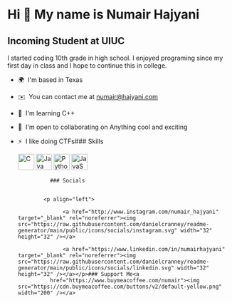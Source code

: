 Hi 👋 My name is Numair Hajyani
===============================

Incoming Student at UIUC
------------------------

I started coding 10th grade in high school. I enjoyed programing since my first day in class and I hope to continue this in college.

*   🌍  I'm based in Texas
*   ✉️  You can contact me at [numair@hajyani.com](mailto:numair@hajyani.com)
*   🧠  I'm learning C++
*   🤝  I'm open to collaborating on Anything cool and exciting
*   ⚡  I like doing CTFs### Skills<p align="left">
                                <a href="https://docs.microsoft.com/en-us/cpp/?view=msvc-170" target="_blank" rel="noreferrer"><img src="https://raw.githubusercontent.com/danielcranney/readme-generator/main/public/icons/skills/c-colored.svg" width="36" height="36" alt="C" /></a>
                                <a href="https://www.oracle.com/java/" target="_blank" rel="noreferrer"><img src="https://raw.githubusercontent.com/danielcranney/readme-generator/main/public/icons/skills/java-colored.svg" width="36" height="36" alt="Java" /></a>
                                <a href="https://www.python.org/" target="_blank" rel="noreferrer"><img src="https://raw.githubusercontent.com/danielcranney/readme-generator/main/public/icons/skills/python-colored.svg" width="36" height="36" alt="Python" /></a>
                                <a href="https://developer.mozilla.org/en-US/docs/Web/JavaScript" target="_blank" rel="noreferrer"><img src="https://raw.githubusercontent.com/danielcranney/readme-generator/main/public/icons/skills/javascript-colored.svg" width="36" height="36" alt="JavaScript" /></a>
                    </p>
                    
                  ### Socials
                  
                  
                <p align="left">
                          
                      <a href="http://www.instagram.com/numair_hajyani" target="_blank" rel="noreferrer"><img src="https://raw.githubusercontent.com/danielcranney/readme-generator/main/public/icons/socials/instagram.svg" width="32" height="32" /></a>
                          
                      <a href="https://www.linkedin.com/in/numairhajyani" target="_blank" rel="noreferrer"><img src="https://raw.githubusercontent.com/danielcranney/readme-generator/main/public/icons/socials/linkedin.svg" width="32" height="32" /></a></p>### Support Me<a
                  href="https://www.buymeacoffee.com/numair"><img src="https://cdn.buymeacoffee.com/buttons/v2/default-yellow.png" width="200" /></a>
